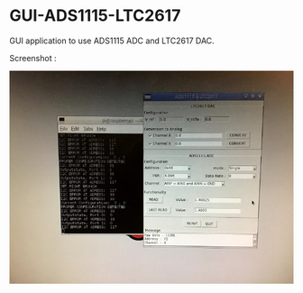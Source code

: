 # GUI-ADS1115-LTC2617
GUI application to use ADS1115 ADC and LTC2617 DAC.

Screenshot :


![Sreenshot](https://raw.githubusercontent.com/khoirulmuzakka/GUI-ADS1115-LTC2617/master/screenshot.jpg
      )
